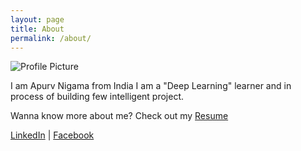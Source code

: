 ```yaml
---
layout: page
title: About
permalink: /about/
---
```


<img src="{{ site.baseurl }}/assets/nimu.jpg" title="Profile Picture" class="profile">

I am Apurv Nigama from India
I am a "Deep Learning" learner and in process of building few intelligent project.

Wanna know more about me? Check out my [Resume](https://drive.google.com/open?id=0B4OYC9OrvjRUcTIzNlNpZzhTTUk)  

[LinkedIn](https://www.linkedin.com/in/apurvnigam/) | 
[Facebook](https://www.facebook.com/apurvmmmec)  
